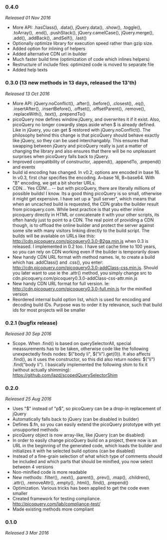 ### 0.4.0
*Released 01 Nov 2016* 
- More API: .hasClass(), .data(), jQuery.data(), .show(), .toggle(), .toArray(), .end(), .pushStack(), jQuery.camelCase(), jQuery.merge(), .add(), .addBack(), .andSelf(), .last()
- Optionally optimize library for execution speed rather than gzip size.
- Added option for inlining of helpers
- Added alternative CDN url in builder
- Much faster build time (optimization of code which inlines helpers)
- Restructure of include files: optimized code is moved to separate file
- Added help texts

### 0.3.0 (13 new methods in 13 days, released the 13'th)
*Released 13 Oct 2016* 
- More API: jQuery.noConflict(), .after(), .before(), .closest(), .eq(), .insertAfter(), .insertBefore(), .offset(), .offsetParent(), .remove(), .replaceWith(), .text(), .prependTo()
- picoQuery now defines window.jQuery, and overwrites it if it exist. Also, picoQuery no longer cowardly steps aside when $ is already defined. Like in jQuery, you can get $ restored with jQuery.noConflict(). The philosophy behind this change is that picoQuery should behave exactly like jQuery, so they can be used interchangably. This ensures that swapping between jQuery and picoQuery really is just a matter of changing the library and also ensures that there will be no unpleasant surprises when picoQuery falls back to jQuery.
- Improved compatibility of constructor, .append(), .appendTo, .prepend() and events
- build id encoding has changed. In v0.2, options are encoded in base 16. In v0.3, first char specifies the encoding. A=base 16, B=base64. With "B" encoding, we get a bit shorter URLs.
- CDN... Yes CDN!... -- but with picoQuery, there are literally millions of possible builds! I know. Its a good thing picoQuery is so small, otherwise it might get expensive. I have set up a "pull server", which means that when an uncached build is requested, the CDN grabs the builder result from picoquery.com. While best practice is that you either inline picoquery directly in HTML or concatenate it with your other scripts, its often handy just to point to a CDN. The real point of providing a CDN though, is to offload the online builder and protect the server against some site with many visitors linking directly to the build script. The builds will be available on URLs like this: http://cdn.picoquery.com/picoquery0.3.0-B2ga.min.js when 0.3 is released. I implemented in 0.2 too. I have set cache time to 100 years, so you can rely on CDN working even if the builder is temporarily down
- New handy CDN URL format with method names. Ie, to create a build which has .addClass() and .css(), you enter: http://cdn.picoquery.com/picoquery0.3.0-addClass-css.min.js. Should you later want to use ie the .attr() method, you simply change src to cdn.picoquery.com/picoquery0.3.0-addClass-css-attr.min.js
- New handy CDN URL format for full version. Ie: http://cdn.picoquery.com/picoquery0.3.0-full.min.js for the minified version
- Reordered internal build option list, which is used for encoding and decoding build IDs. Purpose was to order it by relevance, such that build ids for most projects will be smaller

### 0.2.1 (bugfix release)
*Released 30 Sep 2016*
- Scope. When .find() is based on querySelectorAll, special meassurements has to be taken, otherwise code like the following unexpectedly finds nodes: $​("body li", $​("li"​)​.get​(0​)​). It also affects .find(), as it uses the constructor, so this did also return nodes: $​("li"​)​.find​("body li"​). I basically implemented the following shim to fix it (without actually shimming): https://github.com/lazd/scopedQuerySelectorShim

### 0.2.0
*Released 25 Aug 2016*
- Uses "$" instead of "p$", so picoQuery can be a drop-in replacement of jQuery
- Automatically falls back to jQuery (can be disabled in builder)
- Defines $.fn, so you can easily extend the picoQuery prototype with yet unsupported methods
- picoQuery object is now array-like, like jQuery (can be disabled)
- In order to easily change picoQuery build on a project, there now is an URL in the beginning of the generated code, which loads the builder and initializes it with he selected build options (can be disabled)
- Instead of a fine-grain selection of what which type of comments should be included and which parts that should be minified, you now select between 4 versions
- Non-minified code is more readable
- New methods: .filter(), .next(), .parent(), .prev(), .map(), .children(), .attr(), .removeAttr(), .empty(), .html(), .find(), .prepend()
- Optimization. Various tricks has been applied to get the code even smaller
- Created framework for testing compliance. http://picoquery.com/lab/compliance-test/
- Made existing methods more compliant

### 0.1.0
*Released 3 Mar 2016*

